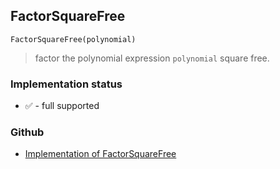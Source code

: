 ## FactorSquareFree 

```
FactorSquareFree(polynomial)
```

> factor the polynomial expression `polynomial` square free.






### Implementation status

* &#x2705; - full supported

### Github

* [Implementation of FactorSquareFree](https://github.com/axkr/symja_android_library/blob/master/symja_android_library/matheclipse-core/src/main/java/org/matheclipse/core/builtin/Algebra.java#L2686) 
